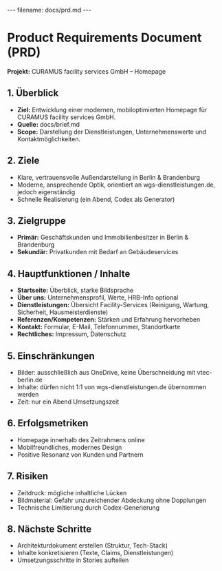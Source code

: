 --- filename: docs/prd.md ---

# Product Requirements Document (PRD)

**Projekt:** CURAMUS facility services GmbH – Homepage

## 1. Überblick

* **Ziel:** Entwicklung einer modernen, mobiloptimierten Homepage für CURAMUS facility services GmbH.
* **Quelle:** docs/brief.md
* **Scope:** Darstellung der Dienstleistungen, Unternehmenswerte und Kontaktmöglichkeiten.

## 2. Ziele

* Klare, vertrauensvolle Außendarstellung in Berlin & Brandenburg
* Moderne, ansprechende Optik, orientiert an wgs-dienstleistungen.de, jedoch eigenständig
* Schnelle Realisierung (ein Abend, Codex als Generator)

## 3. Zielgruppe

* **Primär:** Geschäftskunden und Immobilienbesitzer in Berlin & Brandenburg
* **Sekundär:** Privatkunden mit Bedarf an Gebäudeservices

## 4. Hauptfunktionen / Inhalte

* **Startseite:** Überblick, starke Bildsprache
* **Über uns:** Unternehmensprofil, Werte, HRB-Info optional
* **Dienstleistungen:** Übersicht Facility-Services (Reinigung, Wartung, Sicherheit, Hausmeisterdienste)
* **Referenzen/Kompetenzen:** Stärken und Erfahrung hervorheben
* **Kontakt:** Formular, E-Mail, Telefonnummer, Standortkarte
* **Rechtliches:** Impressum, Datenschutz

## 5. Einschränkungen

* Bilder: ausschließlich aus OneDrive, keine Überschneidung mit vtec-berlin.de
* Inhalte: dürfen nicht 1:1 von wgs-dienstleistungen.de übernommen werden
* Zeit: nur ein Abend Umsetzungszeit

## 6. Erfolgsmetriken

* Homepage innerhalb des Zeitrahmens online
* Mobilfreundliches, modernes Design
* Positive Resonanz von Kunden und Partnern

## 7. Risiken

* Zeitdruck: mögliche inhaltliche Lücken
* Bildmaterial: Gefahr unzureichender Abdeckung ohne Dopplungen
* Technische Limitierung durch Codex-Generierung

## 8. Nächste Schritte

* Architekturdokument erstellen (Struktur, Tech-Stack)
* Inhalte konkretisieren (Texte, Claims, Dienstleistungen)
* Umsetzungsschritte in Stories aufteilen

